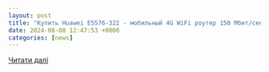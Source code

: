 ```yaml
---
layout: post
title: "Купить Huawei E5576-322 - мобильный 4G WiFi роутер 150 Мбит/сек / Мобитек"
date: 2024-08-08 12:47:53 +0000
categories: [news]
---
```


[Читати далі](https://mobitech.com.ua/shop/product/huawei-e5576-322)
